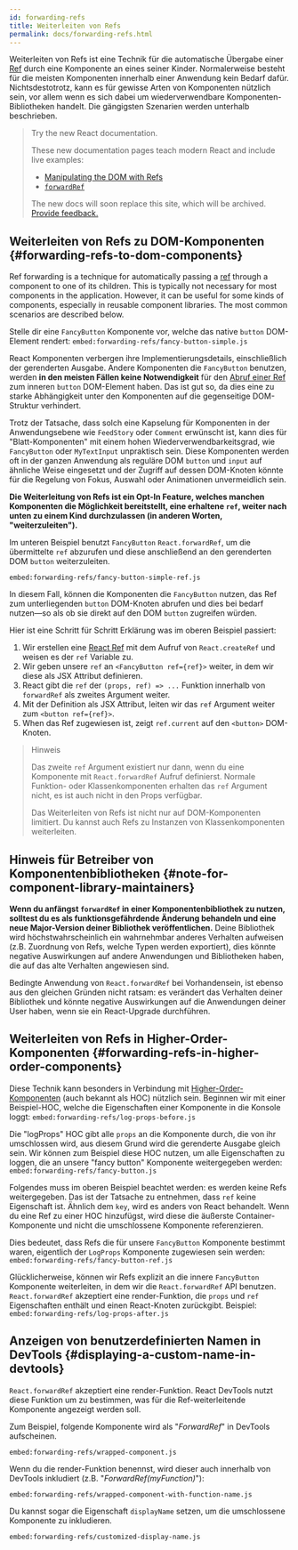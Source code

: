 ```yaml
---
id: forwarding-refs
title: Weiterleiten von Refs
permalink: docs/forwarding-refs.html
---
```

Weiterleiten von Refs ist eine Technik für die automatische Übergabe einer [Ref](/docs/refs-and-the-dom.html) durch eine Komponente an eines seiner Kinder. Normalerweise besteht für die meisten Komponenten innerhalb einer Anwendung kein Bedarf dafür. Nichtsdestotrotz, kann es für gewisse Arten von Komponenten nützlich sein, vor allem wenn es sich dabei um wiederverwendbare Komponenten-Bibliotheken handelt. Die gängigsten Szenarien werden unterhalb beschrieben.

> Try the new React documentation.
> 
> These new documentation pages teach modern React and include live examples:
>
> - [Manipulating the DOM with Refs](https://beta.reactjs.org/learn/manipulating-the-dom-with-refs)
> - [`forwardRef`](https://beta.reactjs.org/reference/react/forwardRef)
>
> The new docs will soon replace this site, which will be archived. [Provide feedback.](https://github.com/reactjs/reactjs.org/issues/3308)

## Weiterleiten von Refs zu DOM-Komponenten {#forwarding-refs-to-dom-components}

Ref forwarding is a technique for automatically passing a [ref](/docs/refs-and-the-dom.html) through a component to one of its children. This is typically not necessary for most components in the application. However, it can be useful for some kinds of components, especially in reusable component libraries. The most common scenarios are described below.

Stelle dir eine `FancyButton` Komponente vor, welche das native `button` DOM-Element rendert:
`embed:forwarding-refs/fancy-button-simple.js`

React Komponenten verbergen ihre Implementierungsdetails, einschließlich der gerenderten Ausgabe. Andere Komponenten die `FancyButton` benutzen, werden **in den meisten Fällen keine Notwendigkeit** für den [Abruf einer Ref](/docs/refs-and-the-dom.html) zum inneren `button` DOM-Element haben. Das ist gut so, da dies eine zu starke Abhängigkeit unter den Komponenten auf die gegenseitige DOM-Struktur verhindert.

Trotz der Tatsache, dass solch eine Kapselung für Komponenten in der Anwendungsebene wie `FeedStory` oder `Comment` erwünscht ist, kann dies für "Blatt-Komponenten" mit einem hohen Wiederverwendbarkeitsgrad, wie `FancyButton` oder `MyTextInput` unpraktisch sein. Diese Komponenten werden oft in der ganzen Anwendung als reguläre DOM `button` und `input` auf ähnliche Weise eingesetzt und der Zugriff auf dessen DOM-Knoten könnte für die Regelung von Fokus, Auswahl oder Animationen unvermeidlich sein.

**Die Weiterleitung von Refs ist ein Opt-In Feature, welches manchen Komponenten die Möglichkeit bereitstellt, eine erhaltene `ref`, weiter nach unten zu einem Kind durchzulassen (in anderen Worten, "weiterzuleiten").**

Im unteren Beispiel benutzt `FancyButton` `React.forwardRef`, um die übermittelte `ref` abzurufen und diese anschließend an den gerenderten DOM `button` weiterzuleiten.

`embed:forwarding-refs/fancy-button-simple-ref.js`

In diesem Fall, können die Komponenten die `FancyButton` nutzen, das Ref zum unterliegenden `button` DOM-Knoten abrufen und dies bei bedarf nutzen—so als ob sie direkt auf den DOM `button` zugreifen würden.

Hier ist eine Schritt für Schritt Erklärung was im oberen Beispiel passiert:

1. Wir erstellen eine [React Ref](/docs/refs-and-the-dom.html) mit dem Aufruf von `React.createRef` und weisen es der `ref` Variable zu.
1. Wir geben unsere `ref` an `<FancyButton ref={ref}>` weiter, in dem wir diese als JSX Attribut definieren.
1. React gibt die `ref` der `(props, ref) => ...` Funktion innerhalb von `forwardRef` als zweites Argument weiter.
1. Mit der Definition als JSX Attribut, leiten wir das `ref` Argument weiter zum `<button ref={ref}>`.
1. When das Ref zugewiesen ist, zeigt `ref.current` auf den `<button>` DOM-Knoten.

> Hinweis
>
> Das zweite `ref` Argument existiert nur dann, wenn du eine Komponente mit `React.forwardRef` Aufruf definierst. Normale Funktion- oder Klassenkomponenten erhalten das `ref` Argument nicht, es ist auch nicht in den Props verfügbar.
>
> Das Weiterleiten von Refs ist nicht nur auf DOM-Komponenten limitiert. Du kannst auch Refs zu Instanzen von Klassenkomponenten weiterleiten.

## Hinweis für Betreiber von Komponentenbibliotheken {#note-for-component-library-maintainers}

**Wenn du anfängst `forwardRef` in einer Komponentenbibliothek zu nutzen, solltest du es als funktionsgefährdende Änderung behandeln und eine neue Major-Version deiner Bibliothek veröffentlichen.** Deine Bibliothek wird höchstwahrscheinlich ein wahrnehmbar anderes Verhalten aufweisen (z.B. Zuordnung von Refs, welche Typen werden exportiert), dies könnte negative Auswirkungen auf andere Anwendungen und Bibliotheken haben, die auf das alte Verhalten angewiesen sind.

Bedingte Anwendung von `React.forwardRef` bei Vorhandensein, ist ebenso aus den gleichen Gründen nicht ratsam: es verändert das Verhalten deiner Bibliothek und könnte negative Auswirkungen auf die Anwendungen deiner User haben, wenn sie ein React-Upgrade durchführen.

## Weiterleiten von Refs in Higher-Order-Komponenten {#forwarding-refs-in-higher-order-components}

Diese Technik kann besonders in Verbindung mit [Higher-Order-Komponenten](/docs/higher-order-components.html) (auch bekannt als HOC) nützlich sein. Beginnen wir mit einer Beispiel-HOC, welche die Eigenschaften einer Komponente in die Konsole loggt:
`embed:forwarding-refs/log-props-before.js`

Die "logProps" HOC gibt alle `props` an die Komponente durch, die von ihr umschlossen wird, aus diesem Grund wird die gerenderte Ausgabe gleich sein. Wir können zum Beispiel diese HOC nutzen, um alle Eigenschaften zu loggen, die an unsere "fancy button" Komponente weitergegeben werden:
`embed:forwarding-refs/fancy-button.js`

Folgendes muss im oberen Beispiel beachtet werden: es werden keine Refs weitergegeben. Das ist der Tatsache zu entnehmen, dass `ref` keine Eigenschaft ist. Ähnlich dem `key`, wird es anders von React behandelt. Wenn du eine Ref zu einer HOC hinzufügst, wird diese die äußerste Container-Komponente und nicht die umschlossene Komponente referenzieren.

Dies bedeutet, dass Refs die für unsere `FancyButton` Komponente bestimmt waren, eigentlich der `LogProps` Komponente zugewiesen sein werden:
`embed:forwarding-refs/fancy-button-ref.js`

Glücklicherweise, können wir Refs explizit an die innere `FancyButton` Komponente weiterleiten, in dem wir die `React.forwardRef` API benutzen. `React.forwardRef` akzeptiert eine render-Funktion, die `props` und `ref` Eigenschaften enthält und einen React-Knoten zurückgibt. Beispiel:
`embed:forwarding-refs/log-props-after.js`

## Anzeigen von benutzerdefinierten Namen in DevTools {#displaying-a-custom-name-in-devtools}

`React.forwardRef` akzeptiert eine render-Funktion. React DevTools nutzt diese Funktion um zu bestimmen, was für die Ref-weiterleitende Komponente angezeigt werden soll.

Zum Beispiel, folgende Komponente wird als "*ForwardRef*" in DevTools aufscheinen.

`embed:forwarding-refs/wrapped-component.js`

Wenn du die render-Funktion benennst, wird dieser auch innerhalb von DevTools inkludiert (z.B. "*ForwardRef(myFunction)*"):

`embed:forwarding-refs/wrapped-component-with-function-name.js`

Du kannst sogar die Eigenschaft `displayName` setzen, um die umschlossene Komponente zu inkludieren.

`embed:forwarding-refs/customized-display-name.js`
